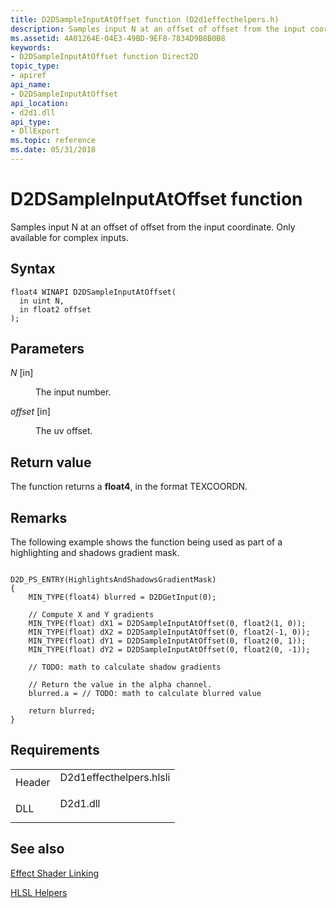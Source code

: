 ```yaml
---
title: D2DSampleInputAtOffset function (D2d1effecthelpers.h)
description: Samples input N at an offset of offset from the input coordinate. Only available for complex inputs.
ms.assetid: 4A01264E-04E3-49BD-9EF8-7834D9B8B0B8
keywords:
- D2DSampleInputAtOffset function Direct2D
topic_type:
- apiref
api_name:
- D2DSampleInputAtOffset
api_location:
- d2d1.dll
api_type:
- DllExport
ms.topic: reference
ms.date: 05/31/2018
---
```


# D2DSampleInputAtOffset function

Samples input N at an offset of offset from the input coordinate. Only available for complex inputs.

## Syntax

``` syntax
float4 WINAPI D2DSampleInputAtOffset(
  in uint N,
  in float2 offset
);
```

## Parameters

<dl> <dt>

*N* \[in\]
</dt> <dd>

The input number.

</dd> <dt>

*offset* \[in\]
</dt> <dd>

The uv offset.

</dd> </dl>

## Return value

The function returns a **float4**, in the format TEXCOORDN.

## Remarks

The following example shows the function being used as part of a highlighting and shadows gradient mask.

``` syntax
  
D2D_PS_ENTRY(HighlightsAndShadowsGradientMask)  
{  
    MIN_TYPE(float4) blurred = D2DGetInput(0);  
  
    // Compute X and Y gradients 
    MIN_TYPE(float) dX1 = D2DSampleInputAtOffset(0, float2(1, 0));
    MIN_TYPE(float) dX2 = D2DSampleInputAtOffset(0, float2(-1, 0));
    MIN_TYPE(float) dY1 = D2DSampleInputAtOffset(0, float2(0, 1));
    MIN_TYPE(float) dY2 = D2DSampleInputAtOffset(0, float2(0, -1));
    
    // TODO: math to calculate shadow gradients

    // Return the value in the alpha channel.  
    blurred.a = // TODO: math to calculate blurred value
  
    return blurred;  
}  
```

## Requirements



|                   |                                                                                                    |
|-------------------|----------------------------------------------------------------------------------------------------|
| Header<br/> | <dl> <dt>D2d1effecthelpers.hlsli</dt> </dl> |
| DLL<br/>    | <dl> <dt>D2d1.dll</dt> </dl>                |



## See also

<dl> <dt>

[Effect Shader Linking](effect-shader-linking.md)
</dt> <dt>

[HLSL Helpers](hlsl-helpers.md)
</dt> </dl>

 

 





